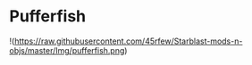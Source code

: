# Pufferfish
!(https://raw.githubusercontent.com/45rfew/Starblast-mods-n-objs/master/Img/pufferfish.png)
